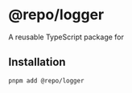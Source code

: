 # @repo/logger

A reusable TypeScript package for

## Installation

```bash
pnpm add @repo/logger
```

